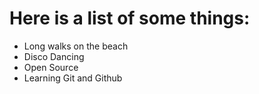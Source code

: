 # Here is a list of some things:
- Long walks on the beach
- Disco Dancing
- Open Source
- Learning Git and Github
